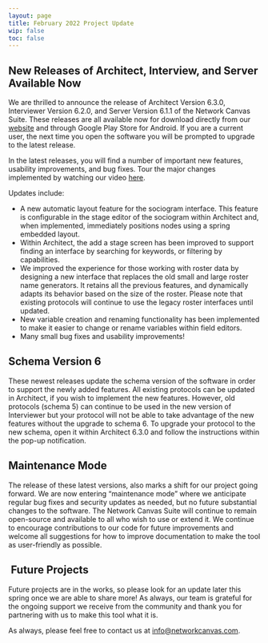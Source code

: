 ```yaml
---
layout: page
title: February 2022 Project Update
wip: false
toc: false
---
```

## New Releases of Architect, Interview, and Server Available Now

We are thrilled to announce the release of Architect Version 6.3.0, Interviewer Version 6.2.0, and Server Version 6.1.1 of the Network Canvas Suite. These releases are all available now for download directly from our [website](https://networkcanvas.com/download.html) and through Google Play Store for Android. If you are a current user, the next time you open the software you will be prompted to upgrade to the latest release. 

In the latest releases, you will find a number of important new features, usability improvements, and bug fixes. Tour the major changes implemented by watching our video [here](https://youtu.be/Qc54gGjMT80). 

Updates include:

* A new automatic layout feature for the sociogram interface. This feature is configurable in the stage editor of the sociogram within Architect and, when implemented, immediately positions nodes using a spring embedded layout.
* Within Architect, the add a stage screen has been improved to support finding an interface by searching for keywords, or filtering by capabilities.
* We improved the experience for those working with roster data by designing a new interface that replaces the old small and large roster name generators. It retains all the previous features, and dynamically adapts its behavior based on the size of the roster. Please note that existing protocols will continue to use the legacy roster interfaces until updated.
* New variable creation and renaming functionality has been implemented to make it easier to change or rename variables within field editors. 
* Many small bug fixes and usability improvements!

## Schema Version 6 

These newest releases update the schema version of the software in order to support the newly added features. All existing protocols can be updated in Architect, if you wish to implement the new features. However, old protocols (schema 5) can continue to be used in the new version of Interviewer but your protocol will not be able to take advantage of the new features without the upgrade to schema 6. To upgrade your protocol to the new schema, open it within Architect 6.3.0 and follow the instructions within the pop-up notification.

## Maintenance Mode

The release of these latest versions, also marks a shift for our project going forward. We are now entering “maintenance mode” where we anticipate regular bug fixes and security updates as needed, but no future substantial changes to the software. The Network Canvas Suite will continue to remain open-source and available to all who wish to use or extend it. We continue to encourage contributions to our code for future improvements and welcome all suggestions for how to improve documentation to make the tool as user-friendly as possible. 

##  Future Projects

Future projects are in the works, so please look for an update later this spring once we are able to share more! As always, our team is grateful for the ongoing support we receive from the community and thank you for partnering with us to make this tool what it is. 

As always, please feel free to contact us at [info@networkcanvas.com](mailto:info@networkcanvas.com).